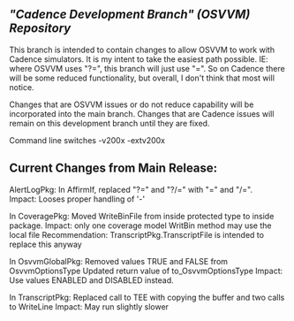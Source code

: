 *"Cadence Development Branch" (OSVVM) Repository*
------
This branch is intended to contain changes to allow OSVVM to work with Cadence simulators.  It is my intent to take the easiest path possible.  IE: where OSVVM uses "?=", this branch will just use "=".  So on Cadence there will be some reduced functionality, but overall, I don't think that most will notice.  

Changes that are OSVVM issues or do not reduce capability will be incorporated into the main branch.  Changes that are Cadence issues will remain on this development branch until they are fixed.


Command line switches
-v200x -extv200x

Current Changes from Main Release:
----------------------------------
AlertLogPkg:
  In AffirmIf, replaced "?=" and "?/=" with "=" and "/=".  
  Impact:  Looses proper handling of '-'
  
In CoveragePkg:
  Moved WriteBinFile from inside protected type to inside package.
  Impact:  only one coverage model WritBin method may use the local file
  Recommendation:  TranscriptPkg.TranscriptFile is intended to replace this anyway
  
In OsvvmGlobalPkg:
  Removed values TRUE and FALSE from OsvvmOptionsType
  Updated return value of to_OsvvmOptionsType
  Impact:  Use values ENABLED and DISABLED instead.
  
In TranscriptPkg:
  Replaced call to TEE with copying the buffer and two calls to WriteLine
  Impact:  May run slightly slower

